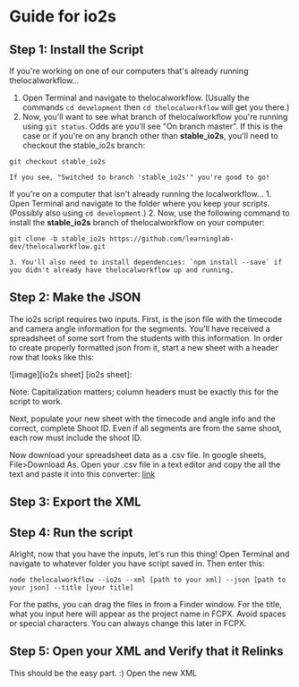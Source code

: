 # Guide for io2s

## Step 1: Install the Script
If you're working on one of our computers that's already running thelocalworkflow...
  1. Open Terminal and navigate to thelocalworkflow. (Usually the commands `cd development` then `cd thelocalworkflow` will get you there.)
  2. Now, you'll want to see what branch of thelocalworkflow you're running using `git status`. Odds are you'll see "On branch master". If this is the case or if you're on any branch other than **stable_io2s**, you'll need to checkout the stable_io2s branch:
  ```
  git checkout stable_io2s
  ```
    If you see, "Switched to branch 'stable_io2s'" you're good to go!

  If you're on a computer that isn't already running the localworkflow...
    1. Open Terminal and navigate to the folder where you keep your scripts. (Possibly also using `cd development`.)
    2. Now, use the following command to install the **stable_io2s** branch of thelocalworkflow on your computer:
```
git clone -b stable_io2s https://github.com/learninglab-dev/thelocalworkflow.git
```
    3. You'll also need to install dependencies: `npm install --save` if you didn't already have thelocalworkflow up and running.

## Step 2: Make the JSON
The io2s script requires two inputs. First, is the json file with the timecode and camera angle information for the segments. You'll have received a spreadsheet of some sort from the students with this information. In order to create properly formatted json from it, start a new sheet with a header row that looks like this:

![image][io2s sheet]
[io2s sheet]:

Note: Capitalization matters; column headers must be exactly this for the script to work.

Next, populate your new sheet with the timecode and angle info and the correct, complete Shoot ID. Even if all segments are from the same shoot, each row must include the shoot ID.

Now download your spreadsheet data as a .csv file. In google sheets, File>Download As. Open your .csv file in a text editor and copy the all the text and paste it into this converter: [link](www.)

## Step 3: Export the XML

## Step 4: Run the script
Alright, now that you have the inputs, let's run this thing! Open Terminal and navigate to whatever folder you have script saved in. Then enter this:
```
node thelocalworkflow --io2s --xml [path to your xml] --json [path to your json] --title [your title]
```
For the paths, you can drag the files in from a Finder window. For the title, what you input here will appear as the project name in FCPX. Avoid spaces or special characters. You can always change this later in FCPX.

## Step 5: Open your XML and Verify that it Relinks
This should be the easy part. :) Open the new XML
